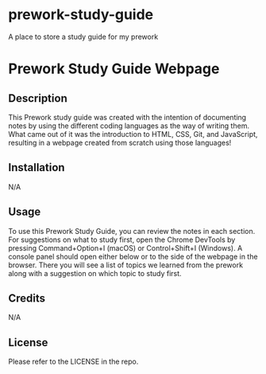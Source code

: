 # prework-study-guide
A place to store a study guide for my prework
# Prework Study Guide Webpage

## Description

This Prework study guide was created with the intention of documenting notes by using the different coding languages as the way of writing them. What came out of it was the introduction to HTML, CSS, Git, and JavaScript, resulting in a webpage created from scratch using those languages!

## Installation

N/A

## Usage

To use this Prework Study Guide, you can review the notes in each section. For suggestions on what to study first, open the Chrome DevTools by pressing Command+Option+I (macOS) or Control+Shift+I (Windows). A console panel should open either below or to the side of the webpage in the browser. There you will see a list of topics we learned from the prework along with a suggestion on which topic to study first.

## Credits

N/A

## License

Please refer to the LICENSE in the repo.